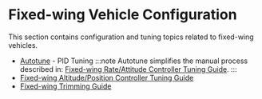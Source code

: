 # Fixed-wing Vehicle Configuration

This section contains configuration and tuning topics related to fixed-wing vehicles.

- [Autotune](../config/autotune.md) - PID Tuning
  :::note
  Autotune simplifies the manual process described in: [Fixed-wing Rate/Attitude Controller Tuning Guide](../config_fw/pid_tuning_guide_fixedwing.md).
  :::
- [Fixed-wing Altitude/Position Controller Tuning Guide](../config_fw/position_tuning_guide_fixedwing.md)
- [Fixed-wing Trimming Guide](../config_fw/trimming_guide_fixedwing.md)